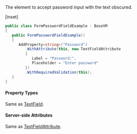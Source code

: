 ﻿The element to accept password input with the text obscured.  

[inset]

```cs
public class FormPasswordFieldExample : BaseVM
{
   public FormPasswordFieldExample()
   {
      AddProperty<string>("Password")
         .WithAttribute(this, new TextFieldAttribute
         {
            Label = "Password:",
            Placeholder = "Enter password"
         })
         .WithRequiredValidation(this);
   }
}
```

#### Property Types

Same as [TextField](textfield).

#### Server-side Attributes

Same as [TextFieldAttribute](textfield).